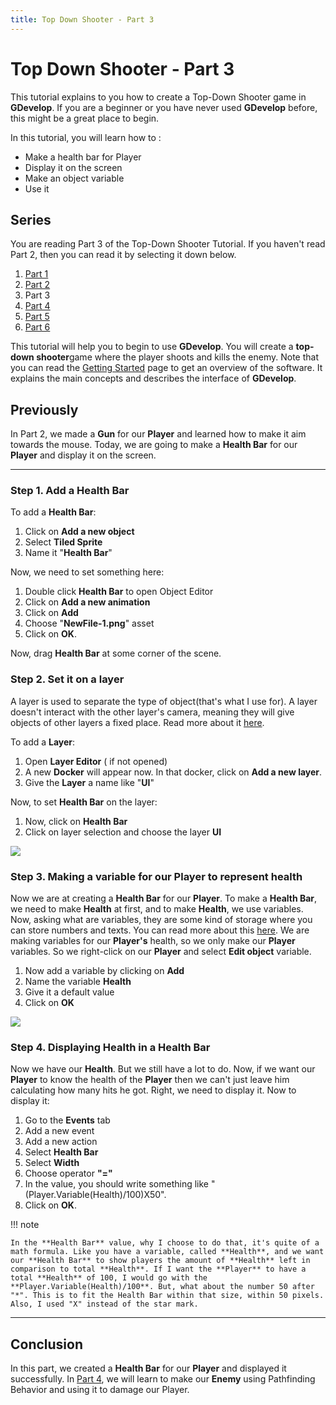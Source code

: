 ```yaml
---
title: Top Down Shooter - Part 3
---
```

# Top Down Shooter - Part 3

This tutorial explains to you how to create a Top-Down Shooter game in **GDevelop**. If you are a beginner or you have never used **GDevelop** before, this might be a great place to begin.

In this tutorial, you will learn how to :

- Make a health bar for Player
- Display it on the screen
- Make an object variable
- Use it

## Series

You are reading Part 3 of the Top-Down Shooter Tutorial. If you haven't read Part 2, then you can read it by selecting it down below.

1.   [Part 1](/gdevelop5/tutorials/topdown-shooter)
2.   [Part 2](/gdevelop5/tutorials/topdown-shooter/topdown-shooterPart2)
3.   Part 3
4.   [Part 4](/gdevelop5/tutorials/topdown-shooter/topdown-shooterPart4)
5.   [Part 5](/gdevelop5/tutorials/topdown-shooter/topdown-shooterPart5)
6.  [Part 6](/gdevelop5/tutorials/topdown-shooter/topdown-shooterPart6)

This tutorial will help you to begin to use **GDevelop**. You will create a **top-down shooter**game where the player shoots and kills the enemy. Note that you can read the [Getting Started](/gdevelop5/getting_started/) page to get an overview of the software. It explains the main concepts and describes the interface of **GDevelop**.

## Previously

In Part 2, we made a **Gun** for our **Player** and learned how to make it aim towards the mouse. Today, we are going to make a **Health Bar** for our **Player** and display it on the screen.

---

### Step 1. Add a Health Bar

To add a **Health Bar**:

1.  Click on **Add a new object**
2.  Select **Tiled Sprite**
3.  Name it "**Health Bar**"

Now, we need to set something here:

1.  Double click **Health Bar** to open Object Editor
2.  Click on **Add a new animation**
3.  Click on **Add**
4.  Choose "**NewFile-1.png**" asset
5.  Click on **OK**.

Now, drag **Health Bar** at some corner of the scene.

### Step 2. Set it on a layer

A layer is used to separate the type of object(that's what I use for). A layer doesn't interact with the other layer's camera, meaning they will give objects of other layers a fixed place. Read more about it [here](/gdevelop5/interface/scene-editor/layers-and-cameras).

To add a **Layer**:

1.  Open **Layer Editor** ( if not opened)
2.  A new **Docker** will appear now. In that docker, click on **Add a new layer**.
3.  Give the **Layer** a name like "**UI**"

Now, to set **Health Bar** on the layer:

1.  Now, click on **Health Bar**
2.  Click on layer selection and choose the layer **UI**

![](/gdevelop5/tutorials/topdown-shooter/healthui.gif)

### Step 3. Making a variable for our Player to represent health

Now we are at creating a **Health Bar** for our **Player**. To make a **Health Bar**, we need to make **Health** at first, and to make **Health**, we use variables. Now, asking what are variables, they are some kind of storage where you can store numbers and texts. You can read more about this [here](/gdevelop5/all-features/variables/). We are making variables for our **Player's** health, so we only make our **Player** variables. So we right-click on our **Player** and select **Edit object** variable.

1.  Now add a variable by clicking on **Add**
2.  Name the variable **Health**
3.  Give it a default value
4.  Click on **OK**

![](/gdevelop5/tutorials/topdown-shooter/anim23.gif)

### Step 4. Displaying Health in a Health Bar

Now we have our **Health**. But we still have a lot to do. Now, if we want our **Player** to know the health of the **Player** then we can't just leave him calculating how many hits he got. Right, we need to display it. Now to display it:

1.  Go to the **Events** tab
2.  Add a new event
3.  Add a new action
4.  Select **Health Bar**
5.  Select **Width**
6.  Choose operator **"="**
7.  In the value, you should write something like "(Player.Variable(Health)/100)X50".
8.  Click on **OK**.

!!! note

    In the **Health Bar** value, why I choose to do that, it's quite of a math formula. Like you have a variable, called **Health**, and we want our **Health Bar** to show players the amount of **Health** left in comparison to total **Health**. If I want the **Player** to have a total **Health** of 100, I would go with the **Player.Variable(Health)/100**. But, what about the number 50 after "*". This is to fit the Health Bar within that size, within 50 pixels. Also, I used "X" instead of the star mark.

------------------------------------------------------------------------

## Conclusion

In this part, we created a **Health Bar** for our **Player** and displayed it successfully. In [Part 4](/gdevelop5/tutorials/topdown-shooter/topdown-shooterPart4), we will learn to make our **Enemy** using Pathfinding Behavior and using it to damage our Player.
